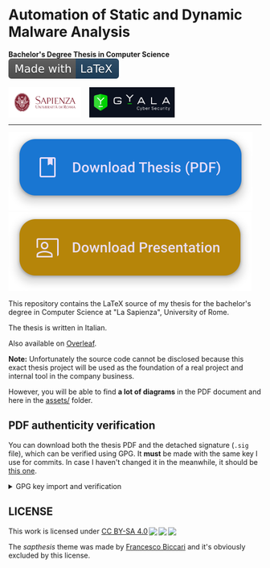 # Automation of Static and Dynamic Malware Analysis

**Bachelor's Degree Thesis in Computer Science**
<a href="https://www.overleaf.com/read/xdjkjrjcqyym">
    <img src=".github/assets/made-with-latex.svg" alt="Made with LaTeX">
</a>

<div style="display: flex; align-items: center;">
<img src=".github/assets/sapienza.png" height="60" style="background-color: #d2d2d2; margin-right: 16px;">
<img src=".github/assets/gyala.svg" width="170" style="background-color: #303030; max-height: 60px; ">
</div>

---

<a href="https://raw.githubusercontent.com/simonesestito/bachelor-thesis/main/thesis.pdf">
    <img src=".github/assets/thesis-button.svg" alt="Download Thesis">
</a>
<a href="https://raw.githubusercontent.com/simonesestito/bachelor-thesis/main/presentation.pdf">
    <img src=".github/assets/presentation-button.svg" alt="Download Presentation">
</a>

This repository contains the LaTeX source of my thesis for the bachelor's degree
in Computer Science at "La Sapienza", University of Rome.

The thesis is written in Italian.

Also available on [Overleaf](https://www.overleaf.com/read/xdjkjrjcqyym).

**Note:**
Unfortunately the source code cannot be disclosed
because this exact thesis project will be used as
the foundation of a real project and internal tool in the company business.

However, you will be able to find **a lot of diagrams** in the PDF document and here in the [assets/](assets/) folder.

## PDF authenticity verification
You can download both the thesis PDF and the detached signature (`.sig` file), which can be verified using GPG.
It **must** be made with the same key I use for commits. In case I haven't changed it in the meanwhile, it should be [this one](https://github.com/simonesestito.gpg).

<details>
<summary>GPG key import and verification</summary>

```sh
git clone --depth=1 https://github.com/simonesestito/bachelor-thesis.git
cd bachelor-thesis/
curl -sSL https://github.com/simonesestito.gpg | gpg --import -
gpg --verify thesis.pdf.sig
```
</details>

## LICENSE
<p xmlns:cc="http://creativecommons.org/ns#" >This work is licensed under <a href="http://creativecommons.org/licenses/by-sa/4.0/?ref=chooser-v1" target="_blank" rel="license noopener noreferrer" style="display:inline-block;">CC BY-SA 4.0<img style="height:22px!important;margin-left:3px;vertical-align:text-bottom;" src="https://mirrors.creativecommons.org/presskit/icons/cc.svg?ref=chooser-v1"><img style="height:22px!important;margin-left:3px;vertical-align:text-bottom;" src="https://mirrors.creativecommons.org/presskit/icons/by.svg?ref=chooser-v1"><img style="height:22px!important;margin-left:3px;vertical-align:text-bottom;" src="https://mirrors.creativecommons.org/presskit/icons/sa.svg?ref=chooser-v1"></a></p>

The *sapthesis* theme was made by [Francesco Biccari](https://biccari.altervista.org/c/informatica/latex/sapthesis.php) and it's obviously excluded by this license.


